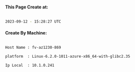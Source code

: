 
   
#### This Page Create at:

```bash

2023-09-12 - 15:28:27 UTC

```

#### Create By Machine:

```bash

Host Name : fv-az1230-869

platform  : Linux-6.2.0-1011-azure-x86_64-with-glibc2.35

Ip Local  : 10.1.0.241

```

